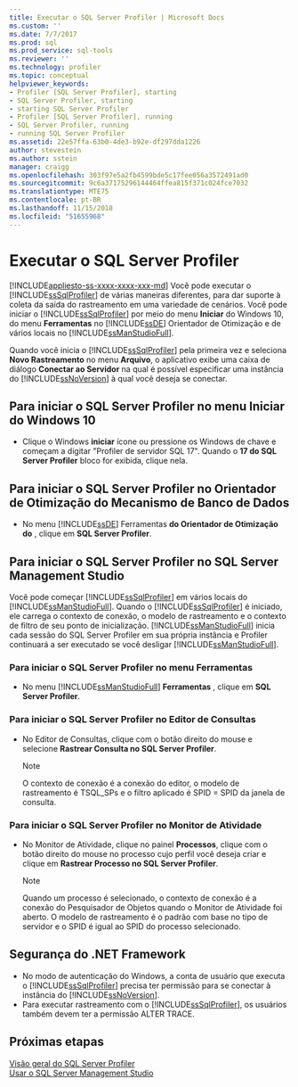 ```yaml
---
title: Executar o SQL Server Profiler | Microsoft Docs
ms.custom: ''
ms.date: 7/7/2017
ms.prod: sql
ms.prod_service: sql-tools
ms.reviewer: ''
ms.technology: profiler
ms.topic: conceptual
helpviewer_keywords:
- Profiler [SQL Server Profiler], starting
- SQL Server Profiler, starting
- starting SQL Server Profiler
- Profiler [SQL Server Profiler], running
- SQL Server Profiler, running
- running SQL Server Profiler
ms.assetid: 22e57ffa-63b0-4de3-b92e-df297dda1226
author: stevestein
ms.author: sstein
manager: craigg
ms.openlocfilehash: 303f97e5a2fb4599bde5c17fee056a3572491ad0
ms.sourcegitcommit: 9c6a37175296144464ffea815f371c024fce7032
ms.translationtype: MTE75
ms.contentlocale: pt-BR
ms.lasthandoff: 11/15/2018
ms.locfileid: "51655968"
---
```

# <a name="run-sql-server-profiler"></a>Executar o SQL Server Profiler
[!INCLUDE[appliesto-ss-xxxx-xxxx-xxx-md](../../includes/appliesto-ss-xxxx-xxxx-xxx-md.md)]
  Você pode executar o [!INCLUDE[ssSqlProfiler](../../includes/sssqlprofiler-md.md)] de várias maneiras diferentes, para dar suporte à coleta da saída do rastreamento em uma variedade de cenários. Você pode iniciar o [!INCLUDE[ssSqlProfiler](../../includes/sssqlprofiler-md.md)] por meio do menu **Iniciar** do Windows 10, do menu **Ferramentas** no [!INCLUDE[ssDE](../../includes/ssde-md.md)] Orientador de Otimização e de vários locais no [!INCLUDE[ssManStudioFull](../../includes/ssmanstudiofull-md.md)].  
  
Quando você inicia o [!INCLUDE[ssSqlProfiler](../../includes/sssqlprofiler-md.md)] pela primeira vez e seleciona **Novo Rastreamento** no menu **Arquivo**, o aplicativo exibe uma caixa de diálogo **Conectar ao Servidor** na qual é possível especificar uma instância do [!INCLUDE[ssNoVersion](../../includes/ssnoversion-md.md)] à qual você deseja se conectar.  
## <a name="to-start-sql-server-profiler-from-the-windows-10-start-menu"></a>Para iniciar o SQL Server Profiler no menu Iniciar do Windows 10  
-  Clique o Windows **iniciar** ícone ou pressione os Windows de chave e começam a digitar "Profiler de servidor SQL 17". Quando o **17 do SQL Server Profiler** bloco for exibida, clique nela.   

## <a name="to-start-sql-server-profiler-in-database-engine-tuning-advisor"></a>Para iniciar o SQL Server Profiler no Orientador de Otimização do Mecanismo de Banco de Dados  
-  No menu [!INCLUDE[ssDE](../../includes/ssde-md.md)] Ferramentas **do Orientador de Otimização do** , clique em **SQL Server Profiler**.  

## <a name="to-start-sql-server-profiler-in-sql-server-management-studio"></a>Para iniciar o SQL Server Profiler no SQL Server Management Studio  
 Você pode começar [!INCLUDE[ssSqlProfiler](../../includes/sssqlprofiler-md.md)] em vários locais do [!INCLUDE[ssManStudioFull](../../includes/ssmanstudiofull-md.md)]. Quando o [!INCLUDE[ssSqlProfiler](../../includes/sssqlprofiler-md.md)] é iniciado, ele carrega o contexto de conexão, o modelo de rastreamento e o contexto de filtro de seu ponto de inicialização. [!INCLUDE[ssManStudioFull](../../includes/ssmanstudiofull-md.md)] inicia cada sessão do SQL Server Profiler em sua própria instância e Profiler continuará a ser executado se você desligar [!INCLUDE[ssManStudioFull](../../includes/ssmanstudiofull-md.md)].  
### <a name="to-start-sql-server-profiler-from-the-tools-menu"></a>Para iniciar o SQL Server Profiler no menu Ferramentas  
-  No menu [!INCLUDE[ssManStudioFull](../../includes/ssmanstudiofull-md.md)] **Ferramentas** , clique em **SQL Server Profiler**.  

### <a name="to-start-sql-server-profiler-from-the-query-editor"></a>Para iniciar o SQL Server Profiler no Editor de Consultas  
- No Editor de Consultas, clique com o botão direito do mouse e selecione **Rastrear Consulta no SQL Server Profiler**.  

  > [!NOTE]  
  >  O contexto de conexão é a conexão do editor, o modelo de rastreamento é TSQL_SPs e o filtro aplicado é SPID = SPID da janela de consulta.  
    
### <a name="to-start-sql-server-profiler-from-activity-monitor"></a>Para iniciar o SQL Server Profiler no Monitor de Atividade  
- No Monitor de Atividade, clique no painel **Processos**, clique com o botão direito do mouse no processo cujo perfil você deseja criar e clique em **Rastrear Processo no SQL Server Profiler**.  

    > [!NOTE]  
    >  Quando um processo é selecionado, o contexto de conexão é a conexão do Pesquisador de Objetos quando o Monitor de Atividade foi aberto. O modelo de rastreamento é o padrão com base no tipo de servidor e o SPID é igual ao SPID do processo selecionado.  
    
## <a name="net-framework-security"></a>Segurança do .NET Framework  
- No modo de autenticação do Windows, a conta de usuário que executa o [!INCLUDE[ssSqlProfiler](../../includes/sssqlprofiler-md.md)] precisa ter permissão para se conectar à instância do [!INCLUDE[ssNoVersion](../../includes/ssnoversion-md.md)].  
- Para executar rastreamento com o [!INCLUDE[ssSqlProfiler](../../includes/sssqlprofiler-md.md)], os usuários também devem ter a permissão ALTER TRACE.  

## <a name="next-steps"></a>Próximas etapas  
 [Visão geral do SQL Server Profiler](../../tools/sql-server-profiler/sql-server-profiler.md)   
 [Usar o SQL Server Management Studio](https://msdn.microsoft.com/library/f289e978-14ca-46ef-9e61-e1fe5fd593be)  
